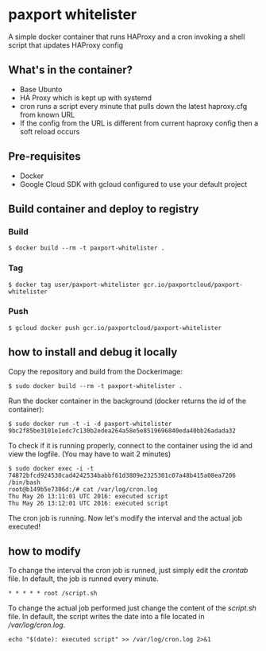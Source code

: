 # paxport whitelister
A simple docker container that runs HAProxy and a cron invoking a shell script that updates HAProxy config

## What's in the container?

* Base Ubunto
* HA Proxy which is kept up with systemd
* cron runs a script every minute that pulls down the latest haproxy.cfg from known URL
* If the config from the URL is different from current haproxy config then a soft reload occurs

## Pre-requisites

* Docker
* Google Cloud SDK with gcloud configured to use your default project

## Build container and deploy to registry

### Build
`$ docker build --rm -t paxport-whitelister . `

### Tag
`$ docker tag user/paxport-whitelister gcr.io/paxportcloud/paxport-whitelister `

### Push
`$ gcloud docker push gcr.io/paxportcloud/paxport-whitelister `

## how to install and debug it locally
Copy the repository and build from the Dockerimage:

`$ sudo docker build --rm -t paxport-whitelister . `

Run the docker container in the background (docker returns the id of the container):

```
$ sudo docker run -t -i -d paxport-whitelister
9bc2f85be3101e1edc7c130b2edea264a58e5e8519696840eda40bb26adada32
```

To check if it is running properly, connect to the container using the id and view the logfile. (You may have to wait 2 minutes)

```
$ sudo docker exec -i -t 74872bfcd924530cad4242534babbf61d3809e2325301c07a48b415a08ea7206 /bin/bash
root@b149b5e7306d:/# cat /var/log/cron.log
Thu May 26 13:11:01 UTC 2016: executed script
Thu May 26 13:12:01 UTC 2016: executed script
```

The cron job is running. Now let's modify the interval and the actual job executed!


## how to modify
To change the interval the cron job is runned, just simply edit the *crontab* file. In default, the job is runned every minute.


`* * * * * root /script.sh`

To change the actual job performed just change the content of the *script.sh* file. In default, the script writes the date into a file located in */var/log/cron.log*.


`echo "$(date): executed script" >> /var/log/cron.log 2>&1`
